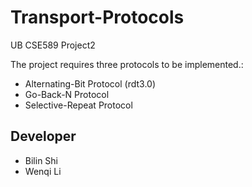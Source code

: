 # Transport-Protocols
UB CSE589 Project2

The project requires three protocols to be implemented.:
 * Alternating-Bit Protocol (rdt3.0)
 * Go-Back-N Protocol
 * Selective-Repeat Protocol
 
 ## Developer
  * Bilin Shi
  * Wenqi Li
